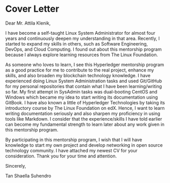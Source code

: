 # Cover Letter

Dear Mr. Attila Klenik,

I have become a self-taught Linux System Administrator for almost four years and continuously deepen my understanding in that area. Recently, I started to expand my skills in others, such as Software Engineering, DevOps, and Cloud Computing. I found out about this mentorship program because I always explore learning resources from The Linux Foundation.

As someone who loves to learn, I see this Hyperledger mentorship program as a good practice for me to contribute to the real project, enhance my skills, and also broaden my blockchain technology knowledge. I have experienced doing Linux System Administration tasks and used Git/GitHub for my personal repositories that contain what I have been learning/writing so far. My first attempt in SysAdmin tasks was dual-booting CentOS and Windows which became my idea to start writing its documentation using GitBook. I have also known a little of Hyperledger Technologies by taking its introductory course by The Linux Foundation on edX. Hence, I want to learn writing documentation seriously and also sharpen my proficiency in using tools like Markdown. I consider that the experience/skills I have told earlier can become my fundamental strength to learn later about any work given in this mentorship program.

By participating in this mentorship program, I wish that I will have knowledge to start my own project and develop networking in open source technology community. I have attached my newest CV for your consideration. Thank you for your time and attention.

Sincerely,

Tan Shaella Suhendro
